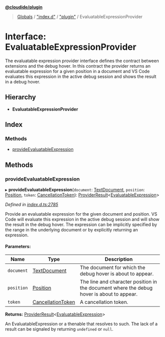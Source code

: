 **[@cloudide/plugin](../README.md)**

> [Globals](../README.md) / ["index.d"](../modules/_index_d_.md) / ["plugin"](../modules/_index_d_._plugin_.md) / EvaluatableExpressionProvider

# Interface: EvaluatableExpressionProvider

The evaluatable expression provider interface defines the contract between extensions and
the debug hover. In this contract the provider returns an evaluatable expression for a given position
in a document and VS Code evaluates this expression in the active debug session and shows the result in a debug hover.

## Hierarchy

* **EvaluatableExpressionProvider**

## Index

### Methods

* [provideEvaluatableExpression](_index_d_._plugin_.evaluatableexpressionprovider.md#provideevaluatableexpression)

## Methods

### provideEvaluatableExpression

▸ **provideEvaluatableExpression**(`document`: [TextDocument](_index_d_._plugin_.textdocument.md), `position`: [Position](../classes/_index_d_._plugin_.position.md), `token`: [CancellationToken](_index_d_._plugin_.cancellationtoken.md)): [ProviderResult](../modules/_index_d_._plugin_.md#providerresult)\<[EvaluatableExpression](../classes/_index_d_._plugin_.evaluatableexpression.md)>

*Defined in [index.d.ts:2785](https://github.com/shuyaqian/cloudide-plugin-api/blob/6d83fa1/index.d.ts#L2785)*

Provide an evaluatable expression for the given document and position.
VS Code will evaluate this expression in the active debug session and will show the result in the debug hover.
The expression can be implicitly specified by the range in the underlying document or by explicitly returning an expression.

#### Parameters:

Name | Type | Description |
------ | ------ | ------ |
`document` | [TextDocument](_index_d_._plugin_.textdocument.md) | The document for which the debug hover is about to appear. |
`position` | [Position](../classes/_index_d_._plugin_.position.md) | The line and character position in the document where the debug hover is about to appear. |
`token` | [CancellationToken](_index_d_._plugin_.cancellationtoken.md) | A cancellation token. |

**Returns:** [ProviderResult](../modules/_index_d_._plugin_.md#providerresult)\<[EvaluatableExpression](../classes/_index_d_._plugin_.evaluatableexpression.md)>

An EvaluatableExpression or a thenable that resolves to such. The lack of a result can be
signaled by returning `undefined` or `null`.
